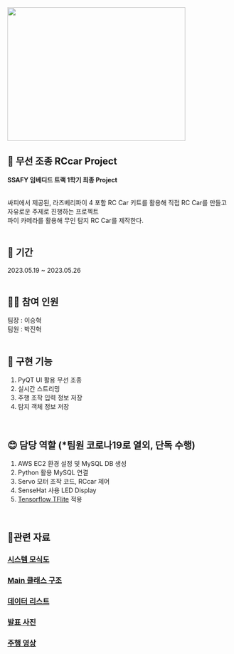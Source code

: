 <img src="https://github.com/leeseunghyuk0228/RCcar/assets/67091436/f9310695-55da-456a-935a-525eab6f66b3" width="400" height="300"/>

## 🚗 무선 조종 RCcar Project
<strong>SSAFY 임베디드 트랙 1학기 최종 Project</strong><br><br>

싸피에서 제공된, 라즈베리파이 4 포함 RC Car 키트를 활용해 직접 RC Car를 만들고 자유로운 주제로 진행하는 프로젝트<br>
파이 카메라를 활용해 무인 탐지 RC Car를 제작한다.
<br><br>

## 📅 기간
2023.05.19 ~ 2023.05.26
<br><br>

## 🤼‍♂️ 참여 인원
팀장 : 이승혁<br>
팀원 : 박진혁
<br><br>

## 📌 구현 기능
1. PyQT UI 활용 무선 조종
2. 실시간 스트리밍
3. 주행 조작 입력 정보 저장
4. 탐지 객체 정보 저장
<br>

## 😊 담당 역할 (*팀원 코로나19로 열외, 단독 수행)
1. AWS EC2 환경 설정 및 MySQL DB 생성
2. Python 활용 MySQL 연결
3. Servo 모터 조작 코드, RCcar 제어
4. SenseHat 사용 LED Display
5. [Tensorflow TFlite](https://github.com/tensorflow/examples/tree/master/lite/examples/object_detection/raspberry_pi) 적용
<br>

## 🔗관련 자료
### [시스템 모식도](./exec/RCCar_시스템모식도.jpg)
### [Main 클래스 구조](./exec/클래스구조.jpg)
### [데이터 리스트](./exec/데이터리스트.jpg)
### [발표 사진](./exec/발표사진.jpg)
### [주행 영상](https://drive.google.com/file/d/1wugQv7XH8DLrf5MJr88SNRAgkcOW30cN/view?usp=sharing)

